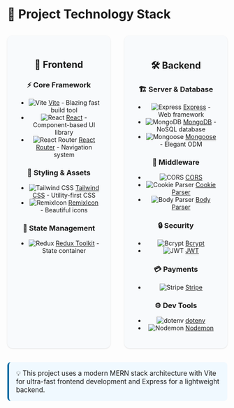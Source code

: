 # 🚀 Project Technology Stack

<div align="center" style="display: grid; grid-template-columns: 1fr 1fr; gap: 2rem; margin: 2rem 0; font-family: -apple-system, BlinkMacSystemFont, 'Segoe UI', Helvetica, Arial, sans-serif;">

<div style="background: #f8fafc; padding: 1.5rem; border-radius: 12px; box-shadow: 0 1px 3px rgba(0,0,0,0.12);">

## 🌈 Frontend

### ⚡ Core Framework
- ![Vite](https://img.shields.io/badge/-Vite-646CFF?logo=vite&logoColor=white) [Vite](https://vitejs.dev/) - Blazing fast build tool  
- ![React](https://img.shields.io/badge/-React-61DAFB?logo=react&logoColor=white) [React](https://react.dev/) - Component-based UI library  
- ![React Router](https://img.shields.io/badge/-React_Router-CA4245?logo=react-router&logoColor=white) [React Router](https://reactrouter.com/) - Navigation system  

### 🎨 Styling & Assets
- ![Tailwind CSS](https://img.shields.io/badge/-Tailwind_CSS-38B2AC?logo=tailwind-css&logoColor=white) [Tailwind CSS](https://tailwindcss.com/) - Utility-first CSS  
- ![RemixIcon](https://img.shields.io/badge/-RemixIcon-000000?logo=remix&logoColor=white) [RemixIcon](https://remixicon.com/) - Beautiful icons  

### 🧠 State Management
- ![Redux](https://img.shields.io/badge/-Redux_Toolkit-764ABC?logo=redux&logoColor=white) [Redux Toolkit](https://redux-toolkit.js.org/) - State container  

</div>

<div style="background: #f8fafc; padding: 1.5rem; border-radius: 12px; box-shadow: 0 1px 3px rgba(0,0,0,0.12);">

## 🛠️ Backend

### 🏗️ Server & Database
- ![Express](https://img.shields.io/badge/-Express-000000?logo=express&logoColor=white) [Express](https://expressjs.com/) - Web framework  
- ![MongoDB](https://img.shields.io/badge/-MongoDB-47A248?logo=mongodb&logoColor=white) [MongoDB](https://www.mongodb.com/) - NoSQL database  
- ![Mongoose](https://img.shields.io/badge/-Mongoose-880000?logo=mongoose&logoColor=white) [Mongoose](https://mongoosejs.com/) - Elegant ODM  

### 🔌 Middleware
- ![CORS](https://img.shields.io/badge/-CORS-000000?logo=cors&logoColor=white) [CORS](https://www.npmjs.com/package/cors)  
- ![Cookie Parser](https://img.shields.io/badge/-Cookie_Parser-000000?logo=cookiecutter&logoColor=white) [Cookie Parser](https://www.npmjs.com/package/cookie-parser)  
- ![Body Parser](https://img.shields.io/badge/-Body_Parser-000000?logo=bodybuildingdotcom&logoColor=white) [Body Parser](https://www.npmjs.com/package/body-parser)  

### 🔒 Security
- ![Bcrypt](https://img.shields.io/badge/-Bcrypt-000000?logo=bcrypt&logoColor=white) [Bcrypt](https://www.npmjs.com/package/bcrypt)  
- ![JWT](https://img.shields.io/badge/-JWT-000000?logo=json-web-tokens&logoColor=white) [JWT](https://jwt.io/)  

### 💳 Payments
- ![Stripe](https://img.shields.io/badge/-Stripe-008CDD?logo=stripe&logoColor=white) [Stripe](https://stripe.com/)  

### ⚙️ Dev Tools
- ![dotenv](https://img.shields.io/badge/-dotenv-000000?logo=dotenv&logoColor=white) [dotenv](https://www.npmjs.com/package/dotenv)  
- ![Nodemon](https://img.shields.io/badge/-Nodemon-76D04B?logo=nodemon&logoColor=white) [Nodemon](https://nodemon.io/)  

</div>
</div>

<div style="margin-top: 2rem; padding: 1rem; background: #f0f9ff; border-radius: 8px; border-left: 4px solid #0369a1; font-size: 0.95rem;">
💡 This project uses a modern MERN stack architecture with Vite for ultra-fast frontend development and Express for a lightweight backend.
</div>